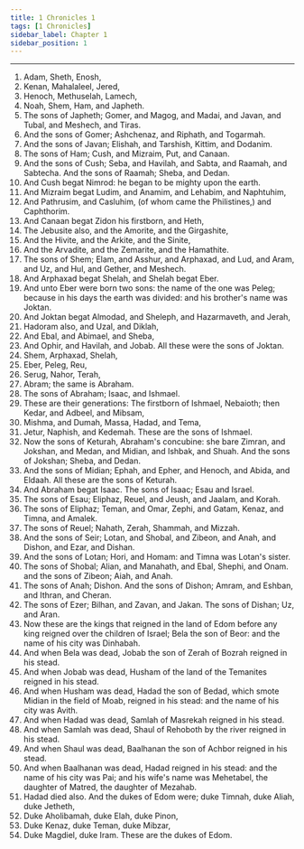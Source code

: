 ```yaml
---
title: 1 Chronicles 1
tags: [1 Chronicles]
sidebar_label: Chapter 1
sidebar_position: 1
---
```


---
1. Adam, Sheth, Enosh,
2. Kenan, Mahalaleel, Jered,
3. Henoch, Methuselah, Lamech,
4. Noah, Shem, Ham, and Japheth.
5. The sons of Japheth; Gomer, and Magog, and Madai, and Javan, and Tubal, and Meshech, and Tiras.
6. And the sons of Gomer; Ashchenaz, and Riphath, and Togarmah.
7. And the sons of Javan; Elishah, and Tarshish, Kittim, and Dodanim.
8. The sons of Ham; Cush, and Mizraim, Put, and Canaan.
9. And the sons of Cush; Seba, and Havilah, and Sabta, and Raamah, and Sabtecha. And the sons of Raamah; Sheba, and Dedan.
10. And Cush begat Nimrod: he began to be mighty upon the earth.
11. And Mizraim begat Ludim, and Anamim, and Lehabim, and Naphtuhim,
12. And Pathrusim, and Casluhim, (of whom came the Philistines,) and Caphthorim.
13. And Canaan begat Zidon his firstborn, and Heth,
14. The Jebusite also, and the Amorite, and the Girgashite,
15. And the Hivite, and the Arkite, and the Sinite,
16. And the Arvadite, and the Zemarite, and the Hamathite.
17. The sons of Shem; Elam, and Asshur, and Arphaxad, and Lud, and Aram, and Uz, and Hul, and Gether, and Meshech.
18. And Arphaxad begat Shelah, and Shelah begat Eber.
19. And unto Eber were born two sons: the name of the one was Peleg; because in his days the earth was divided: and his brother's name was Joktan.
20. And Joktan begat Almodad, and Sheleph, and Hazarmaveth, and Jerah,
21. Hadoram also, and Uzal, and Diklah,
22. And Ebal, and Abimael, and Sheba,
23. And Ophir, and Havilah, and Jobab. All these were the sons of Joktan.
24. Shem, Arphaxad, Shelah,
25. Eber, Peleg, Reu,
26. Serug, Nahor, Terah,
27. Abram; the same is Abraham.
28. The sons of Abraham; Isaac, and Ishmael.
29. These are their generations: The firstborn of Ishmael, Nebaioth; then Kedar, and Adbeel, and Mibsam,
30. Mishma, and Dumah, Massa, Hadad, and Tema,
31. Jetur, Naphish, and Kedemah. These are the sons of Ishmael.
32. Now the sons of Keturah, Abraham's concubine: she bare Zimran, and Jokshan, and Medan, and Midian, and Ishbak, and Shuah. And the sons of Jokshan; Sheba, and Dedan.
33. And the sons of Midian; Ephah, and Epher, and Henoch, and Abida, and Eldaah. All these are the sons of Keturah.
34. And Abraham begat Isaac. The sons of Isaac; Esau and Israel.
35. The sons of Esau; Eliphaz, Reuel, and Jeush, and Jaalam, and Korah.
36. The sons of Eliphaz; Teman, and Omar, Zephi, and Gatam, Kenaz, and Timna, and Amalek.
37. The sons of Reuel; Nahath, Zerah, Shammah, and Mizzah.
38. And the sons of Seir; Lotan, and Shobal, and Zibeon, and Anah, and Dishon, and Ezar, and Dishan.
39. And the sons of Lotan; Hori, and Homam: and Timna was Lotan's sister.
40. The sons of Shobal; Alian, and Manahath, and Ebal, Shephi, and Onam. and the sons of Zibeon; Aiah, and Anah.
41. The sons of Anah; Dishon. And the sons of Dishon; Amram, and Eshban, and Ithran, and Cheran.
42. The sons of Ezer; Bilhan, and Zavan, and Jakan. The sons of Dishan; Uz, and Aran.
43. Now these are the kings that reigned in the land of Edom before any king reigned over the children of Israel; Bela the son of Beor: and the name of his city was Dinhabah.
44. And when Bela was dead, Jobab the son of Zerah of Bozrah reigned in his stead.
45. And when Jobab was dead, Husham of the land of the Temanites reigned in his stead.
46. And when Husham was dead, Hadad the son of Bedad, which smote Midian in the field of Moab, reigned in his stead: and the name of his city was Avith.
47. And when Hadad was dead, Samlah of Masrekah reigned in his stead.
48. And when Samlah was dead, Shaul of Rehoboth by the river reigned in his stead.
49. And when Shaul was dead, Baalhanan the son of Achbor reigned in his stead.
50. And when Baalhanan was dead, Hadad reigned in his stead: and the name of his city was Pai; and his wife's name was Mehetabel, the daughter of Matred, the daughter of Mezahab.
51. Hadad died also. And the dukes of Edom were; duke Timnah, duke Aliah, duke Jetheth,
52. Duke Aholibamah, duke Elah, duke Pinon,
53. Duke Kenaz, duke Teman, duke Mibzar,
54. Duke Magdiel, duke Iram. These are the dukes of Edom.